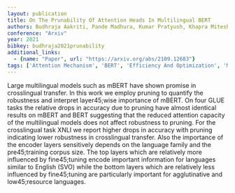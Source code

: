 ```yaml
---
layout: publication
title: On The Prunability Of Attention Heads In Multilingual BERT
authors: Budhraja Aakriti, Pande Madhura, Kumar Pratyush, Khapra Mitesh M.
conference: "Arxiv"
year: 2021
bibkey: budhraja2021prunability
additional_links:
  - {name: "Paper", url: "https://arxiv.org/abs/2109.12683"}
tags: ['Attention Mechanism', 'BERT', 'Efficiency And Optimization', 'Model Architecture', 'Pruning', 'Reinforcement Learning', 'Security', 'Training Techniques']
---
```

Large multilingual models such as mBERT have shown promise in crosslingual transfer. In this work we employ pruning to quantify the robustness and interpret layer45;wise importance of mBERT. On four GLUE tasks the relative drops in accuracy due to pruning have almost identical results on mBERT and BERT suggesting that the reduced attention capacity of the multilingual models does not affect robustness to pruning. For the crosslingual task XNLI we report higher drops in accuracy with pruning indicating lower robustness in crosslingual transfer. Also the importance of the encoder layers sensitively depends on the language family and the pre45;training corpus size. The top layers which are relatively more influenced by fine45;tuning encode important information for languages similar to English (SVO) while the bottom layers which are relatively less influenced by fine45;tuning are particularly important for agglutinative and low45;resource languages.
